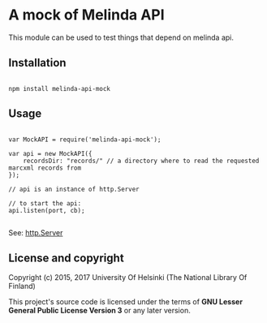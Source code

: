 # A mock of Melinda API

This module can be used to test things that depend on melinda api.

## Installation

```

npm install melinda-api-mock

```

## Usage

```

var MockAPI = require('melinda-api-mock');

var api = new MockAPI({
	recordsDir: "records/" // a directory where to read the requested marcxml records from
});

// api is an instance of http.Server

// to start the api:
api.listen(port, cb);


```
See: [http.Server](https://nodejs.org/api/http.html#http_class_http_server)

## License and copyright

Copyright (c) 2015, 2017 University Of Helsinki (The National Library Of Finland)

This project's source code is licensed under the terms of **GNU Lesser General Public License Version 3**  or any later version.

